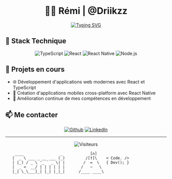# <div align="center">👨‍💻 Rémi | @Driikzz</div>

<div align="center">
  
[![Typing SVG](https://readme-typing-svg.herokuapp.com?font=Fira+Code&pause=1000&color=3F96F7&center=true&vCenter=true&width=435&lines=D%C3%A9veloppeur+Full+Stack;Sp%C3%A9cialis%C3%A9+Web+%26+Mobile;React+%7C+React+Native+%7C+TypeScript)](https://github.com/Driikzz)

</div>

## 🚀 Stack Technique

<div align="center">
  
![TypeScript](https://img.shields.io/badge/TypeScript-007ACC?style=for-the-badge&logo=typescript&logoColor=white)
![React](https://img.shields.io/badge/React-20232A?style=for-the-badge&logo=react&logoColor=61DAFB)
![React Native](https://img.shields.io/badge/React_Native-20232A?style=for-the-badge&logo=react&logoColor=61DAFB)
![Node.js](https://img.shields.io/badge/Node.js-43853D?style=for-the-badge&logo=node.js&logoColor=white)

</div>

## 🎯 Projets en cours

- 🌐 Développement d'applications web modernes avec React et TypeScript
- 📱 Création d'applications mobiles cross-platform avec React Native
- 🔧 Amélioration continue de mes compétences en développement

## 📫 Me contacter

<div align="center">
  
[![Github](https://img.shields.io/badge/-Github-000?style=for-the-badge&logo=Github&logoColor=white)](https://github.com/Driikzz)
[![LinkedIn](https://img.shields.io/badge/-LinkedIn-0077B5?style=for-the-badge&logo=linkedin&logoColor=white)](https://www.linkedin.com/in/rémi-salles-501038285/)

</div>

---

<div align="center">
  
![Visiteurs](https://profile-counter.glitch.me/Driikzz/count.svg)

</div>


```
    ____                _            [∩]
   |  _ \ ___ _ __ ___ (_)         /[†]\    < Code. />
   | |_) / _ \ '_ ` _ \| |        /  =  \   { Dev(); }
   |  _ <  __/ | | | | | |       /   ~   \
   |_| \_\___|_| |_| |_|_|      /____ ____\
```
